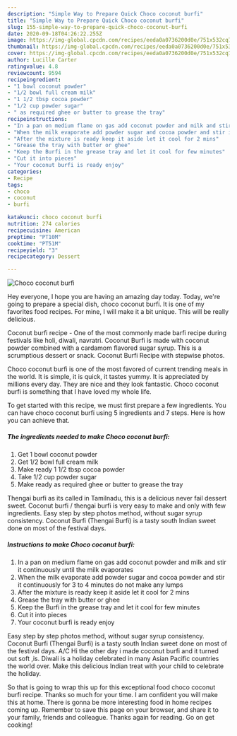 ```yaml
---
description: "Simple Way to Prepare Quick Choco coconut burfi"
title: "Simple Way to Prepare Quick Choco coconut burfi"
slug: 155-simple-way-to-prepare-quick-choco-coconut-burfi
date: 2020-09-18T04:26:22.255Z
image: https://img-global.cpcdn.com/recipes/eeda0a0736200d0e/751x532cq70/choco-coconut-burfi-recipe-main-photo.jpg
thumbnail: https://img-global.cpcdn.com/recipes/eeda0a0736200d0e/751x532cq70/choco-coconut-burfi-recipe-main-photo.jpg
cover: https://img-global.cpcdn.com/recipes/eeda0a0736200d0e/751x532cq70/choco-coconut-burfi-recipe-main-photo.jpg
author: Lucille Carter
ratingvalue: 4.8
reviewcount: 9594
recipeingredient:
- "1 bowl coconut powder"
- "1/2 bowl full cream milk"
- "1 1/2 tbsp cocoa powder"
- "1/2 cup powder sugar"
- " as required ghee or butter to grease the tray"
recipeinstructions:
- "In a pan on medium flame on gas add coconut powder and milk and stir it continuously until the milk evaporates"
- "When the milk evaporate add powder sugar and cocoa powder and stir it continuously for 3 to 4 minutes do not make any lumps"
- "After the mixture is ready keep it aside let it cool for 2 mins"
- "Grease the tray with butter or ghee"
- "Keep the Burfi in the grease tray and let it cool for few minutes"
- "Cut it into pieces"
- "Your coconut burfi is ready enjoy"
categories:
- Recipe
tags:
- choco
- coconut
- burfi

katakunci: choco coconut burfi 
nutrition: 274 calories
recipecuisine: American
preptime: "PT10M"
cooktime: "PT51M"
recipeyield: "3"
recipecategory: Dessert

---
```



![Choco coconut burfi](https://img-global.cpcdn.com/recipes/eeda0a0736200d0e/751x532cq70/choco-coconut-burfi-recipe-main-photo.jpg)

Hey everyone, I hope you are having an amazing day today. Today, we're going to prepare a special dish, choco coconut burfi. It is one of my favorites food recipes. For mine, I will make it a bit unique. This will be really delicious.

Coconut burfi recipe - One of the most commonly made barfi recipe during festivals like holi, diwali, navratri. Coconut Burfi is made with coconut powder combined with a cardamom flavored sugar syrup. This is a scrumptious dessert or snack. Coconut Burfi Recipe with stepwise photos.

Choco coconut burfi is one of the most favored of current trending meals in the world. It is simple, it is quick, it tastes yummy. It is appreciated by millions every day. They are nice and they look fantastic. Choco coconut burfi is something that I have loved my whole life.


To get started with this recipe, we must first prepare a few ingredients. You can have choco coconut burfi using 5 ingredients and 7 steps. Here is how you can achieve that.

<!--inarticleads1-->

##### The ingredients needed to make Choco coconut burfi:

1. Get 1 bowl coconut powder
1. Get 1/2 bowl full cream milk
1. Make ready 1 1/2 tbsp cocoa powder
1. Take 1/2 cup powder sugar
1. Make ready  as required ghee or butter to grease the tray


Thengai burfi as its called in Tamilnadu, this is a delicious never fail dessert sweet. Coconut burfi / thengai burfi is very easy to make and only with few ingredients. Easy step by step photos method, without sugar syrup consistency. Coconut Burfi (Thengai Burfi) is a tasty south Indian sweet done on most of the festival days. 

<!--inarticleads2-->

##### Instructions to make Choco coconut burfi:

1. In a pan on medium flame on gas add coconut powder and milk and stir it continuously until the milk evaporates
1. When the milk evaporate add powder sugar and cocoa powder and stir it continuously for 3 to 4 minutes do not make any lumps
1. After the mixture is ready keep it aside let it cool for 2 mins
1. Grease the tray with butter or ghee
1. Keep the Burfi in the grease tray and let it cool for few minutes
1. Cut it into pieces
1. Your coconut burfi is ready enjoy


Easy step by step photos method, without sugar syrup consistency. Coconut Burfi (Thengai Burfi) is a tasty south Indian sweet done on most of the festival days. A/C Hi the other day i made coconut burfi and it turned out soft ,is. Diwali is a holiday celebrated in many Asian Pacific countries the world over. Make this delicious Indian treat with your child to celebrate the holiday. 

So that is going to wrap this up for this exceptional food choco coconut burfi recipe. Thanks so much for your time. I am confident you will make this at home. There is gonna be more interesting food in home recipes coming up. Remember to save this page on your browser, and share it to your family, friends and colleague. Thanks again for reading. Go on get cooking!
